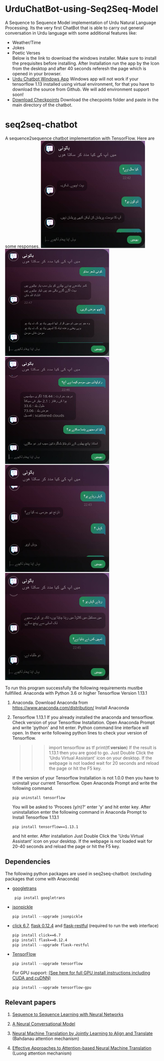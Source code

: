 # UrduChatBot-using-Seq2Seq-Model
A Sequence to Sequence Model implementation of Urdu Natural Language Processing. Its the very first ChatBot that is able to carry out general conversation in Urdu language with some additional features like:
- Weather/Time
- Jokes
- Poetic Verses  
Below is the link to download the windows installer. Make sure to install the prequisites before installing. After Installation run the app by the Icon from the desktop and after 40 seconds referesh the page which is opened in your browser.
- [Urdu Chatbot Windows App](https://drive.google.com/open?id=1Xu12QRpuzE8g37PnZRvLgia7AwO08cjf) 
Windows app will not work if your tensorflow 1.13 installed using virtual environment, for that you have to download the source from Github. We will add environment support soon!
- [Download Checkpoints](https://drive.google.com/open?id=1l8xrbZ04mxuLA2mFILt55GbG7uODPUNz)
Download the checpoints folder and paste in the main directory of the chatbot.
# seq2seq-chatbot
A sequence2sequence chatbot implementation with TensorFlow. Here are some responses.
<img src="images/1.jpg" width="340" height="350">
<img src="images/2.jpg" width="340" height="350">
<img src="images/3.jpg" width="340" height="350">
<img src="images/4.jpg" width="340" height="350">
<img src="images/5.jpg" width="340" height="350">

To run this program successfully the following requirements mustbe fullfilled.
Anaconda with Python 3.6 or higher
Tensorflow Version 1.13.1

1. Anaconda. 
	Download Anaconda from https://www.anaconda.com/distribution/
	Install Anaconda

2. Tensorflow 1.13.1
	If you already installed the anaconda and tensorflow. Check version of your Tensorflow Installation.
	Open Anaconda Prompt and write 'python' and hit enter.
	Python command line interface will open. In there write following python lines to check your version of Tensorflow.
	>>>import tensorflow as tf
	>>>print(tf.__version__)
	If the result is 1.13.1 then you are good to go. Just Double Click the 'Urdu Virtual Assistant' icon on your desktop.
	If the webpage is not loaded wait for 20 seconds and reload the page or hit the F5 key.

	If the version of your Tensorflow Installation is not 1.0.0 then you have to uninstall your current Tensorflow.
	Open Anaconda Prompt and write the following command.
	```shell
	pip uninstall tensorflow
	```
	You will be asked to 'Procees (y/n)?' enter 'y' and hit enter key.
	After uninstallation enter the following command in Anaconda Prompt to Install Tensorflow 1.13.1
	```shell
	pip install tensorflow==1.13.1
	```
	and hit enter.
	After installation Just Double Click the 'Urdu Virtual Assistant' icon on your desktop.
	If the webpage is not loaded wait for 20-40 seconds and reload the page or hit the F5 key.

## Dependencies
The following python packages are used in seq2seq-chatbot:
(excluding packages that come with Anaconda)

- [googletrans](https://github.com/ssut/py-googletrans)
   ```shell
    pip install googletrans
    ```

- [jsonpickle](https://jsonpickle.github.io/)
    ```shell
    pip install --upgrade jsonpickle
    ```

- [click 6.7](https://palletsprojects.com/p/click/), [flask 0.12.4](http://flask.pocoo.org/) and [flask-restful](https://flask-restful.readthedocs.io/en/latest/) (required to run the web interface)
    ```shell
    pip install click==6.7
    pip install flask==0.12.4
    pip install --upgrade flask-restful
    ```
- [TensorFlow](https://www.tensorflow.org/)
    ```shell
    pip install --upgrade tensorflow
    ```
    For GPU support: [(See here for full GPU install instructions including CUDA and cuDNN)](https://www.tensorflow.org/install/)
    ```shell
    pip install --upgrade tensorflow-gpu
    ```


## Relevant papers
1. [Sequence to Sequence Learning with Neural Networks](https://arxiv.org/abs/1409.3215)

2. [A Neural Conversational Model](https://arxiv.org/abs/1506.05869)

3. [Neural Machine Translation by Jointly Learning to Align and Translate](https://arxiv.org/abs/1409.0473) (Bahdanau attention mechanism)

4. [Effective Approaches to Attention-based Neural Machine Translation](https://arxiv.org/abs/1508.04025) (Luong attention mechanism)
